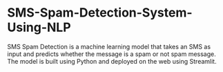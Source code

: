 # SMS-Spam-Detection-System-Using-NLP
SMS Spam Detection is a machine learning model that takes an SMS as input and predicts whether the message is a spam or not spam message. The model is built using Python and deployed on the web using Streamlit.
